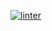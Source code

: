 [![linter](https://github.com/Huzaifa-Khalid2/ICS2O-Unit2-02-HTML/workflows/linter/badge.svg)](https://github.com/marketplace/actions/super-linter)         
